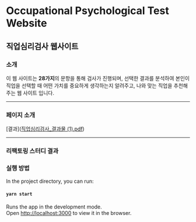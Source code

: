<!-- Heading -->
# Occupational Psychological Test Website
## 직업심리검사 웹사이트

### **소개**
이 웹 사이트는 **28가지**의 문항을 통해 검사가 진행되며, 선택한 결과를 분석하여 본인이 직업을 선택할 때 어떤 가치를 중요하게 생각하는지 알려주고, 나와 맞는 직업을 추천해주는 웹 사이트 입니다.
___
### **페이지 소개**
[결과]([직업심리검사_결과물 (1).pdf](https://github.com/kss02281/PsychologicaltestAboutJob_ReactWeb/files/7779294/_.1.pdf))
___
### **리팩토링 스터디 결과**

### **실행 방법**
In the project directory, you can run:

#### `yarn start`

Runs the app in the development mode.\
Open [http://localhost:3000](http://localhost:3000) to view it in the browser.
